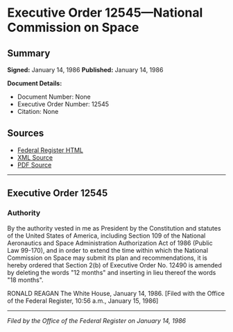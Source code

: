 # Executive Order 12545—National Commission on Space

## Summary

**Signed:** January 14, 1986
**Published:** January 14, 1986

**Document Details:**
- Document Number: None
- Executive Order Number: 12545
- Citation: None

## Sources
- [Federal Register HTML](https://www.presidency.ucsb.edu/documents/executive-order-12545-national-commission-space)
- [XML Source](None)
- [PDF Source](None)

---

## Executive Order 12545

### Authority

By the authority vested in me as President by the Constitution and statutes of the United States of America, including Section 109 of the National Aeronautics and Space Administration Authorization Act of 1986 (Public Law 99-170), and in order to extend the time within which the National Commission on Space may submit its plan and recommendations, it is hereby ordered that Section 2(b) of Executive Order No. 12490 is amended by deleting the words "12 months" and inserting in lieu thereof the words "18 months".

RONALD REAGAN
The White House,
January 14, 1986.
[Filed with the Office of the Federal Register, 10:56 a.m., January 15, 1986]

---

*Filed by the Office of the Federal Register on January 14, 1986*
